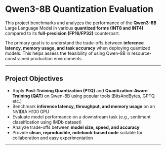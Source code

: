 # Qwen3-8B Quantization Evaluation

This project benchmarks and analyzes the performance of the **Qwen3-8B** Large Language Model in various **quantized forms (INT8 and INT4)** compared to its **full-precision (FP16/FP32)** counterpart.

The primary goal is to understand the trade-offs between **inference latency, memory usage, and task accuracy** when deploying quantized models. This helps assess the feasibility of using Qwen-8B in resource-constrained production environments.

---

## Project Objectives

-  Apply **Post-Training Quantization (PTQ)** and **Quantization-Aware Training (QAT)** on Qwen-8B using popular tools (BitsAndBytes, GPTQ, etc.)
-  Benchmark **inference latency, throughput, and memory usage** on an NVIDIA H100 GPU
-  Evaluate model performance on a downstream task (e.g., sentiment classification using IMDb dataset)
-  Analyze trade-offs between **model size, speed, and accuracy**
-  Provide **clean, reproducible, notebook-based code** suitable for collaboration and easy experimentation

---

<!--## Dependencies

We recommend using a Conda environment or virtualenv.

### Quick Install (via pip)

```bash
pip install -r requirements.txt
```
### Or if you're using Conda

``` bash
conda create -n qwen3_quant python=3.10
conda activate qwen3_quant
pip install -r requirements.txt
``` -->

